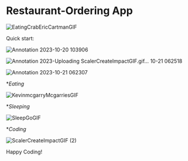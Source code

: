 # Restaurant-Ordering App
![EatingCrabEricCartmanGIF](https://github.com/zainabturkmen/Restaurant-OrderingApp/assets/132147692/54ee0742-5b01-4149-9c61-df5ff95d81df)

Quick start:

![Annotation 2023-10-20 103906](https://github.com/sampleRID/Restaurant-OrderingApp/assets/132147692/8dc748e1-0b83-40a0-b3b7-89fa900885c4)




![Annotation 2023-![Uploading ScalerCreateImpactGIF.gif…]()
10-21 062518](https://github.com/sampleRID/Restaurant-OrderingApp/assets/132147692/1ab9bfb9-0a6a-4b4e-afc7-3feb976e2f87)



![Annotation 2023-10-21 062307](https://github.com/sampleRID/Restaurant-OrderingApp/assets/132147692/7ba5cefb-9f09-484b-9ebb-7aeede2a138c)


 **Eating*

 ![KevinmcgarryMcgarriesGIF](https://github.com/zainabturkmen/Restaurant-OrderingApp/assets/132147692/3fb0e427-c482-4d46-b770-bc7a5747a499)

  **Sleeping*
                                                             
 ![SleepGoGIF](https://github.com/zainabturkmen/Restaurant-OrderingApp/assets/132147692/e4be4584-5776-4c41-8c50-4b49eb059494)
                                                  
  **Coding*
  
  ![ScalerCreateImpactGIF (2)](https://github.com/zainabturkmen/Restaurant-OrderingApp/assets/132147692/096ebf5f-5a5e-4eba-93bb-05880ddad83a)


  
Happy Coding!
